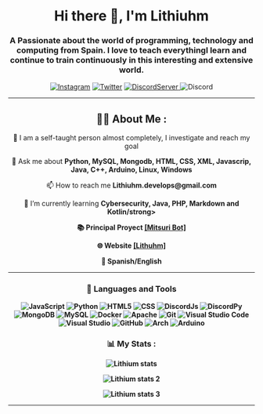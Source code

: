 <div align="center">
<h1 align="center">Hi there 👋, I'm Lithiuhm</h1>
<h3 align="center">A Passionate about the world of programming, technology and computing from Spain. I love to teach everythingI learn and continue to train continuously in this interesting and extensive world.</h3>

<a href="https://instagram.com/santi_ayala280?igshid=MzNlNGNkZWQ4Mg==">![Instagram](https://img.shields.io/badge/santi_ayala280-%23E4405F.svg?style=for-the-badge&logo=Instagram&logoColor=white)</a> 
<a href="https://twitter.com/skynext280">![Twitter](https://img.shields.io/badge/santi_ayala280-%231DA1F2.svg?style=for-the-badge&logo=Twitter&logoColor=white)</a> 
<a href="https://discord.com/invite/dYMhtbq7Jr">![DiscordServer](https://img.shields.io/discord/777307542778544129?label=Discord%20Server&logo=Discord&colorB=5865F2&style=for-the-badge&logoColor=white)
</a> ![Discord](https://img.shields.io/badge/Lithiuhm-%237289DA.svg?style=for-the-badge&logo=discord&logoColor=white)

---

<h2>👨‍💻 About Me :</h2>
<p>📝 I am a self-taught person almost completely, I investigate and reach my goal</p>
<p>💬 Ask me about <strong>Python, MySQL, Mongodb, HTML, CSS, XML, Javascrip, Java, C++, Arduino, Linux, Windows</strong></p>
<p>📫 How to reach me <strong>Lithiuhm.develops@gmail.com</strong></p>
<p>🌱 I’m currently learning <strong>Cybersecurity, Java, PHP, Markdown and Kotlin/strong></p>
<p>📚 Principal Proyect <a href="https://mitsuribot.win/">[Mitsuri Bot]</a>
<p>🌐 Website <a href="https://skynext280.win/">[Lithuhm]</a>
<p>👾 Spanish/English</p>

---

### 🔨 Languages and Tools  
![JavaScript](https://img.shields.io/badge/javascript-%23323330.svg?style=for-the-badge&logo=javascript&logoColor=%23F7DF1E) ![Python](https://img.shields.io/badge/python-%2314354C.svg?style=for-the-badge&logo=python&logoColor=white) ![HTML5](https://img.shields.io/badge/html5-%23E34F26.svg?style=for-the-badge&logo=html5&logoColor=white) ![CSS](https://img.shields.io/badge/CSS3-%234285F4.svg?style=for-the-badge&logo=CSS3&logoColor=white) ![DiscordJs](https://img.shields.io/badge/discord.py-%232C3454.svg?style=for-the-badge&logo=Discord&logoColor=Blue) ![DiscordPy](https://img.shields.io/badge/discord.js-%232C3454.svg?style=for-the-badge&logo=Discord&logoColor=Blue) ![MongoDB](https://img.shields.io/badge/MongoDB-%234ea94b.svg?style=for-the-badge&logo=mongodb&logoColor=white) ![MySQL](https://img.shields.io/badge/mysql-%2300f.svg?style=for-the-badge&logo=mysql&logoColor=white) ![Docker](https://img.shields.io/badge/docker-%230db7ed.svg?style=for-the-badge&logo=docker&logoColor=white) ![Apache](https://img.shields.io/badge/apache-%23D42029.svg?style=for-the-badge&logo=apache&logoColor=white) ![Git](https://img.shields.io/badge/git-%23F05033.svg?style=for-the-badge&logo=git&logoColor=white) ![Visual Studio Code](https://img.shields.io/badge/VisualStudioCode-0078d7.svg?style=for-the-badge&logo=visual-studio-code&logoColor=white) ![Visual Studio](https://img.shields.io/badge/VisualStudio-5C2D91.svg?style=for-the-badge&logo=visual-studio&logoColor=white) ![GitHub](https://img.shields.io/badge/github-%23121011.svg?style=for-the-badge&logo=github&logoColor=white) ![Arch](https://img.shields.io/badge/Arch-0078d7.svg?style=for-the-badge&logo=Archlinux&logoColor=white) ![Arduino](https://img.shields.io/badge/Arduino-%23009639.svg?style=for-the-badge&logo=Arduino&logoColor=white)

### 📊 My Stats :

![Lithium stats](https://streak-stats.demolab.com?user=Lithiuhm&theme=radical)

![Lithium stats 2](https://github-readme-stats.vercel.app/api?username=lithiuhm&show_icons=true&theme=radical)

![Lithium stats 3](https://github-readme-stats.vercel.app/api/top-langs/?username=lithiuhm&theme=radical)

---

